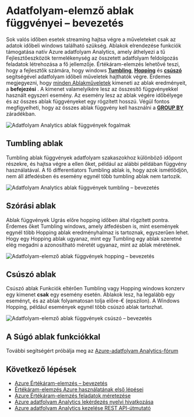 <properties
    pageTitle="Adatfolyam-elemző ablak függvényeit |} Microsoft Azure"
    description="Tudjon meg többet a három ablak funkciókat Értékáram-elemzés (tumbling, hopping, csúszó)."
    keywords="csúszó ablakában ablak hopping ablakában tumbling"
    documentationCenter=""
    services="stream-analytics"
    authors="jeffstokes72"
    manager="jhubbard"
    editor="cgronlun"
/>

<tags
    ms.service="stream-analytics"
    ms.devlang="na"
    ms.topic="article"
    ms.tgt_pltfrm="na"
    ms.workload="data-services"
    ms.date="09/26/2016"
    ms.author="jeffstok"
/>


# <a name="introduction-to-stream-analytics-window-functions"></a>Adatfolyam-elemző ablak függvényei – bevezetés

Sok valós időben esetek streaming hajtsa végre a műveleteket csak az adatok időbeli windows található szükség. Ablakok elrendezése funkciók támogatása natív Azure adatfolyam Analytics, amely áthelyezi a tű Fejlesztőeszközök termelékenység az összetett adatfolyam feldolgozás feladatok létrehozása a fő jellemzője. Értékáram-elemzés lehetővé teszi, hogy a fejlesztők számára, hogy windows [**Tumbling**](https://msdn.microsoft.com/library/dn835055.aspx), [**Hopping**](https://msdn.microsoft.com/library/dn835041.aspx) és [**csúszó**](https://msdn.microsoft.com/library/dn835051.aspx) segítségével adatfolyam időbeli műveletek hajthatók végre. Érdemes megjegyezni, hogy [minden Ablakműveletek](https://msdn.microsoft.com/library/dn835019.aspx) kimeneti az ablak eredményeit, a **befejezési** . A kimenet valamelyikére lesz az összesítő függvényekkel használt egyszeri esemény. Az esemény lesz az ablak végére időbélyege és az összes ablak függvényeket egy rögzített hosszú. Végül fontos megfigyelheti, hogy az összes ablak függvény kell használni a [**GROUP BY**](https://msdn.microsoft.com/library/dn835023.aspx) záradékban.

![Adatfolyam Analytics ablak függvények fogalmak](media/stream-analytics-window-functions/stream-analytics-window-functions-conceptual.png)

## <a name="tumbling-window"></a>Tumbling ablak

Tumbling ablak függvények adatfolyam szakaszokhoz különböző időpont részekre, és hajtsa végre a ellen őket, például az alábbi példában függvény használatával. A fő differentiators Tumbling ablak is, hogy azok ismétlődjön, nem áll átfedésben és esemény egynél több tumbling ablak nem tartozik.

![Adatfolyam Analytics ablak függvények tumbling – bevezetés](media/stream-analytics-window-functions/stream-analytics-window-functions-tumbling-intro.png)

## <a name="hopping-window"></a>Szórási ablak

Ablak függvények Ugrás előre hopping időben által rögzített pontra. Érdemes őket Tumbling windows, amely átfedésben is, mint események egynél több Hopping ablak eredményhalmaz is tartoznak, egyszerűen lehet. Hogy egy Hopping ablak ugyanaz, mint egy Tumbling egy ablak szeretné elég megadni a azonosítható méretét ugyanaz, mint az ablak méretének. 

![Adatfolyam-elemző ablak függvények hopping – bevezetés](media/stream-analytics-window-functions/stream-analytics-window-functions-hopping-intro.png)

## <a name="sliding-window"></a>Csúszó ablak

Csúszó ablak Funkciók eltérően Tumbling vagy Hopping windows konzerv egy kimenet **csak** egy esemény esetén. Ablakok lesz, ha legalább egy eseményt, és az ablak folyamatosan tolja előre-€ (epszilon). A Windows Hopping, például események egynél több csúszó ablak tartozhat.

![Adatfolyam-elemző ablak függvények csúszó – bevezetés](media/stream-analytics-window-functions/stream-analytics-window-functions-sliding-intro.png)

## <a name="getting-help-with-window-functions"></a>A Súgó ablak funkciókkal

További segítségért próbálja meg az [Azure-adatfolyam Analytics-fórum](https://social.msdn.microsoft.com/Forums/en-US/home?forum=AzureStreamAnalytics)

## <a name="next-steps"></a>Következő lépések

- [Azure Értékáram-elemzés – bevezetés](stream-analytics-introduction.md)
- [Értékáram-elemzés Azure használatának első lépései](stream-analytics-get-started.md)
- [Azure Értékáram-elemzés feladatok méretezése](stream-analytics-scale-jobs.md)
- [Azure adatfolyam Analytics lekérdezés nyelvi hivatkozása](https://msdn.microsoft.com/library/azure/dn834998.aspx)
- [Azure adatfolyam Analytics kezelése REST API-útmutató](https://msdn.microsoft.com/library/azure/dn835031.aspx)
